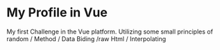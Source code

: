 # My Profile in Vue
My first Challenge in the Vue platform. Utilizing some small principles of random / Method / Data Biding /raw Html / Interpolating
